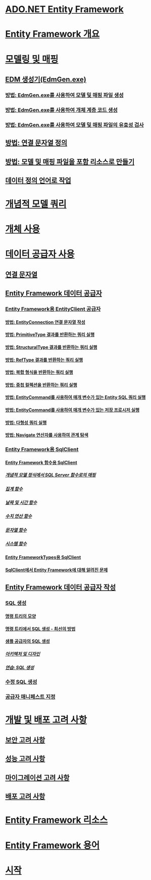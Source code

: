 # [ADO.NET Entity Framework](index.md)
# [Entity Framework 개요](overview.md)
# [모델링 및 매핑](modeling-and-mapping.md)
## [EDM 생성기(EdmGen.exe)](edm-generator-edmgen-exe.md)
### [방법: EdmGen.exe를 사용하여 모델 및 매핑 파일 생성](how-to-use-edmgen-exe-to-generate-the-model-and-mapping-files.md)
### [방법: EdmGen.exe를 사용하여 개체 계층 코드 생성](how-to-use-edmgen-exe-to-generate-object-layer-code.md)
### [방법: EdmGen.exe를 사용하여 모델 및 매핑 파일의 유효성 검사](how-to-use-edmgen-exe-to-validate-model-and-mapping-files.md)
## [방법: 연결 문자열 정의](how-to-define-the-connection-string.md)
## [방법: 모델 및 매핑 파일을 포함 리소스로 만들기](how-to-make-model-and-mapping-files-embedded-resources.md)
## [데이터 정의 언어로 작업](working-with-data-definition-language.md)
# [개념적 모델 쿼리](querying-a-conceptual-model.md)
# [개체 사용](working-with-objects.md)
# [데이터 공급자 사용](working-with-data-providers.md)
## [연결 문자열](connection-strings.md)
## [Entity Framework 데이터 공급자](data-providers.md)
### [Entity Framework용 EntityClient 공급자](entityclient-provider-for-the-entity-framework.md)
#### [방법: EntityConnection 연결 문자열 작성](how-to-build-an-entityconnection-connection-string.md)
#### [방법: PrimitiveType 결과를 반환하는 쿼리 실행](how-to-execute-a-query-that-returns-primitivetype-results.md)
#### [방법: StructuralType 결과를 반환하는 쿼리 실행](how-to-execute-a-query-that-returns-structuraltype-results.md)
#### [방법: RefType 결과를 반환하는 쿼리 실행](how-to-execute-a-query-that-returns-reftype-results.md)
#### [방법: 복합 형식을 반환하는 쿼리 실행](how-to-execute-a-query-that-returns-complex-types.md)
#### [방법: 중첩 컬렉션을 반환하는 쿼리 실행](how-to-execute-a-query-that-returns-nested-collections.md)
#### [방법: EntityCommand를 사용하여 매개 변수가 있는 Entity SQL 쿼리 실행](how-to-execute-a-parameterized-entity-sql-query-using-entitycommand.md)
#### [방법: EntityCommand를 사용하여 매개 변수가 있는 저장 프로시저 실행](how-to-execute-a-parameterized-stored-procedure-using-entitycommand.md)
#### [방법: 다형성 쿼리 실행](how-to-execute-a-polymorphic-query.md)
#### [방법: Navigate 연산자를 사용하여 관계 탐색](how-to-navigate-relationships-with-the-navigate-operator.md)
### [Entity Framework용 SqlClient](sqlclient-for-the-entity-framework.md)
#### [Entity Framework 함수용 SqlClient](sqlclient-for-ef-functions.md)
##### [개념적 모델 정식에서 SQL Server 함수로의 매핑](conceptual-model-canonical-to-sql-server-functions-mapping.md)
##### [집계 함수](aggregate-functions-sqlclient-for-entity-framework.md)
##### [날짜 및 시간 함수](date-and-time-functions.md)
##### [수치 연산 함수](mathematical-functions.md)
##### [문자열 함수](string-functions.md)
##### [시스템 함수](system-functions.md)
#### [Entity FrameworkTypes용 SqlClient](sqlclient-for-ef-types.md)
#### [SqlClient에서 Entity Framework에 대해 알려진 문제](known-issues-in-sqlclient-for-entity-framework.md)
## [Entity Framework 데이터 공급자 작성](writing-an-ef-data-provider.md)
### [SQL 생성](sql-generation.md)
#### [명령 트리의 모양](the-shape-of-the-command-trees.md)
#### [명령 트리에서 SQL 생성 - 최선의 방법](generating-sql-from-command-trees-best-practices.md)
#### [샘플 공급자의 SQL 생성](sql-generation-in-the-sample-provider.md)
##### [아키텍처 및 디자인](architecture-and-design.md)
##### [연습: SQL 생성](walkthrough-sql-generation.md)
### [수정 SQL 생성](modification-sql-generation.md)
### [공급자 매니페스트 지정](provider-manifest-specification.md)
# [개발 및 배포 고려 사항](development-and-deployment-considerations.md)
## [보안 고려 사항](security-considerations.md)
## [성능 고려 사항](performance-considerations.md)
## [마이그레이션 고려 사항](migration-considerations.md)
## [배포 고려 사항](deployment-considerations.md)
# [Entity Framework 리소스](resources.md)
# [Entity Framework 용어](terminology.md)
# [시작](getting-started.md)
